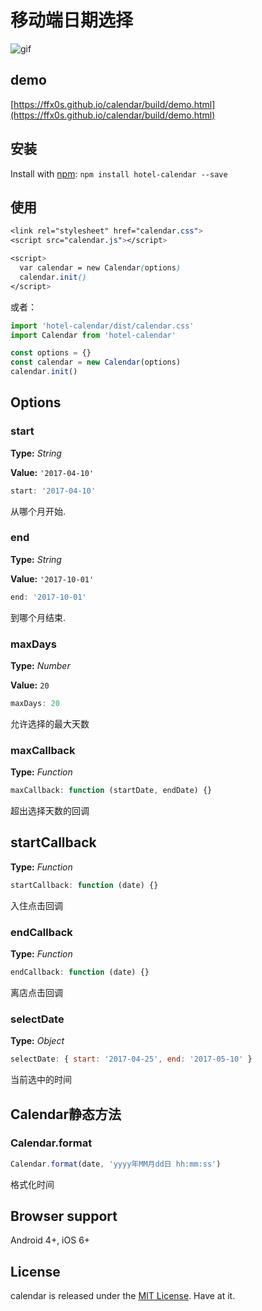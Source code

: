 # 移动端日期选择
![gif][1]


## demo

[https://ffx0s.github.io/calendar/build/demo.html](https://ffx0s.github.io/calendar/build/demo.html)

## 安装

Install with [npm](https://www.npmjs.com/package/hotel-calendar): `npm install hotel-calendar --save`

## 使用

``` css
<link rel="stylesheet" href="calendar.css">
<script src="calendar.js"></script>

<script>
  var calendar = new Calendar(options)
  calendar.init()
</script>
```
或者：
``` js
import 'hotel-calendar/dist/calendar.css'
import Calendar from 'hotel-calendar'

const options = {}
const calendar = new Calendar(options)
calendar.init()
```

## Options

### start

**Type:** _String_

**Value:** `'2017-04-10'`

``` js
start: '2017-04-10'
```

从哪个月开始.

### end

**Type:** _String_ 

**Value:** `'2017-10-01'`

``` js
end: '2017-10-01'
```

到哪个月结束.

### maxDays

**Type:** _Number_

**Value:** `20`

``` js
maxDays: 20
```

允许选择的最大天数

### maxCallback

**Type:** _Function_

``` js
maxCallback: function (startDate, endDate) {}
```

超出选择天数的回调

## startCallback 

**Type:** _Function_

``` js
startCallback: function (date) {}
```

入住点击回调

### endCallback

**Type:** _Function_

``` js
endCallback: function (date) {}
```

离店点击回调

### selectDate

**Type:** _Object_

``` js
selectDate: { start: '2017-04-25', end: '2017-05-10' }
```

当前选中的时间


## Calendar静态方法

### Calendar.format

``` js
Calendar.format(date, 'yyyy年MM月dd日 hh:mm:ss')
```

格式化时间

## Browser support

Android 4+, iOS 6+


## License

calendar is released under the [MIT License](http://desandro.mit-license.org/). Have at it.


  [1]: http://7jptea.com1.z0.glb.clouddn.com/calendar/calendar-1.gif